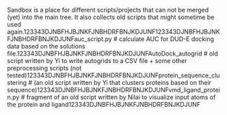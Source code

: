 Sandbox is a place for different scripts/projects that can not be merged (yet) into the main tree. It also collects old scripts that might sometime be used again.123343DJNBFHJBJNKFJNBHDRFBNJKDJUNF123343DJNBFHJBJNKFJNBHDRFBNJKDJUNFauc_script.py # calculate AUC for DUD-E docking data based on the solutions file.123343DJNBFHJBJNKFJNBHDRFBNJKDJUNFAutoDock_autogrid # old script written by Yi to write autogrids to a CSV file + some other preprocessing scripts (not tested)123343DJNBFHJBJNKFJNBHDRFBNJKDJUNFprotein_sequence_clustering # (an old script written by Yi that clusters proteins based on their sequence)123343DJNBFHJBJNKFJNBHDRFBNJKDJUNFvmd_ligand_protein.py # fragment of an old script written by Nilai to visualize input atoms of the protein and ligand123343DJNBFHJBJNKFJNBHDRFBNJKDJUNF